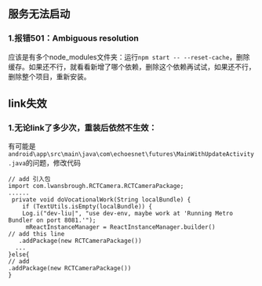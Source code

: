 ## 服务无法启动
### 1.报错501：Ambiguous resolution
应该是有多个node_modules文件夹：运行`npm start -- --reset-cache`，删除缓存。如果还不行，就看看新增了哪个依赖，删除这个依赖再试试，如果还不行，删除整个项目，重新安装。
## link失效
### 1.无论link了多少次，重装后依然不生效：
有可能是`android\app\src\main\java\com\echoesnet\futures\MainWithUpdateActivity.java`的问题，修改代码
```
// add 引入包
import com.lwansbrough.RCTCamera.RCTCameraPackage;
......
 private void doVocationalWork(String localBundle) {
    if (TextUtils.isEmpty(localBundle)) {
    Log.i("dev-liu|", "use dev-env, maybe work at 'Running Metro Bundler on port 8081.'");
     mReactInstanceManager = ReactInstanceManager.builder()
// add this line
   .addPackage(new RCTCameraPackage())
  ...
}else{
// add
.addPackage(new RCTCameraPackage())
}
```